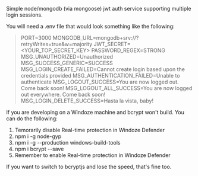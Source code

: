 Simple node/mongodb (via mongoose) jwt auth service supporting multiple login sessions.

You will need a .env file that would look something like the following:
> PORT=3000
> MONGODB_URL=mongodb+srv://<MYMONGOURL>?retryWrites=true&w=majority
> JWT_SECRET=<YOUR_TOP_SECRET_KEY>
> PASSWORD_REGEX=STRONG
> MSG_UNAUTHORIZED=Unauthorized
> MSG_SUCCESS_GENERIC=SUCCESS
> MSG_LOGIN_CREATE_FAILED=Cannot create login based upon the credentials provided
> MSG_AUTHENTICATION_FAILED=Unable to authenticate
> MSG_LOGOUT_SUCCESS=You are now logged out. Come back soon!
> MSG_LOGOUT_ALL_SUCCESS=You are now logged out everywhere. Come back soon!
> MSG_LOGIN_DELETE_SUCCESS=Hasta la vista, baby!


If you are developing on a Windoze machine and bcrypt won't build. You can do the following:
1. Temorarily disable Real-time protection in Windoze Defender
2. npm i -g node-gyp
3. npm i -g --production windows-build-tools
4. npm i bcrypt --save
5. Remember to enable Real-time protection in Windoze Defender

If you want to switch to bcryptjs and lose the speed, that's fine too.